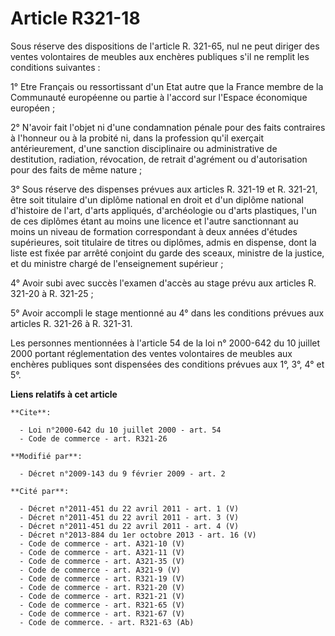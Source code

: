 # Article R321-18

Sous réserve des dispositions de l'article R. 321-65, nul ne peut diriger des ventes volontaires de meubles aux enchères
publiques s'il ne remplit les conditions suivantes : 

1° Etre Français ou ressortissant d'un Etat autre que la France membre de la Communauté européenne ou partie à l'accord sur
l'Espace économique européen ; 

2° N'avoir fait l'objet ni d'une condamnation pénale pour des faits contraires à l'honneur ou à la probité ni, dans la
profession qu'il exerçait antérieurement, d'une sanction disciplinaire ou administrative de destitution, radiation,
révocation, de retrait d'agrément ou d'autorisation pour des faits de même nature ; 

3° Sous réserve des dispenses prévues aux articles R. 321-19 et R. 321-21, être soit titulaire d'un diplôme national en droit
et d'un diplôme national d'histoire de l'art, d'arts appliqués, d'archéologie ou d'arts plastiques, l'un de ces diplômes
étant au moins une licence et l'autre sanctionnant au moins un niveau de formation correspondant à deux années d'études
supérieures, soit titulaire de titres ou diplômes, admis en dispense, dont la liste est fixée par arrêté conjoint du garde
des sceaux, ministre de la justice, et du ministre chargé de l'enseignement supérieur ; 

4° Avoir subi avec succès l'examen d'accès au stage prévu aux articles R. 321-20 à R. 321-25 ; 

5° Avoir accompli le stage mentionné au 4° dans les conditions prévues aux articles R. 321-26 à R. 321-31. 

Les personnes mentionnées à l'article 54 de la loi n° 2000-642 du 10 juillet 2000 portant réglementation des ventes
volontaires de meubles aux enchères publiques sont dispensées des conditions prévues aux 1°, 3°, 4° et 5°.

**Liens relatifs à cet article**

	**Cite**:

	  - Loi n°2000-642 du 10 juillet 2000 - art. 54
	  - Code de commerce - art. R321-26

	**Modifié par**:

	  - Décret n°2009-143 du 9 février 2009 - art. 2

	**Cité par**:

	  - Décret n°2011-451 du 22 avril 2011 - art. 1 (V)
	  - Décret n°2011-451 du 22 avril 2011 - art. 3 (V)
	  - Décret n°2011-451 du 22 avril 2011 - art. 4 (V)
	  - Décret n°2013-884 du 1er octobre 2013 - art. 16 (V)
	  - Code de commerce - art. A321-10 (V)
	  - Code de commerce - art. A321-11 (V)
	  - Code de commerce - art. A321-35 (V)
	  - Code de commerce - art. A321-9 (V)
	  - Code de commerce - art. R321-19 (V)
	  - Code de commerce - art. R321-20 (V)
	  - Code de commerce - art. R321-21 (V)
	  - Code de commerce - art. R321-65 (V)
	  - Code de commerce - art. R321-67 (V)
	  - Code de commerce. - art. R321-63 (Ab)
